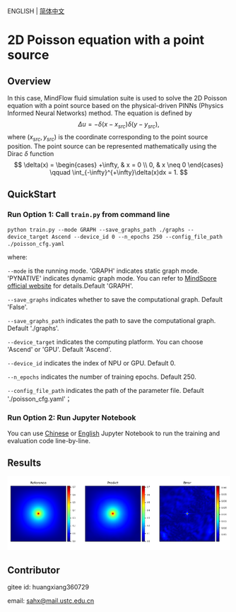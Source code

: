 ENGLISH | [简体中文](README_CN.md)

# 2D Poisson equation with a point source

## Overview

In this case, MindFlow fluid simulation suite is used to solve the 2D Poisson equation with a point source based on the physical-driven PINNs (Physics Informed Neural Networks) method.
The equation is defined by
$$
\Delta u = - \delta(x-x_{src})\delta(y-y_{src}),
$$
where $(x_{src}, y_{src})$  is the coordinate corresponding to the point source position. The point source can be represented mathematically using the Dirac $\delta$ function
$$
\delta(x) = \begin{cases}
+\infty, & x = 0    \\
0,       & x \neq 0
\end{cases}
\qquad
\int_{-\infty}^{+\infty}\delta(x)dx = 1.
$$

## QuickStart

### Run Option 1: Call `train.py` from command line

```shell
python train.py --mode GRAPH --save_graphs_path ./graphs --device_target Ascend --device_id 0 --n_epochs 250 --config_file_path ./poisson_cfg.yaml
```

where:

`--mode` is the running mode. 'GRAPH' indicates static graph mode. 'PYNATIVE' indicates dynamic graph mode. You can refer to [MindSpore official website](https://www.mindspore.cn/docs/en/r2.0.0-alpha/design/dynamic_graph_and_static_graph.html) for details.Default 'GRAPH'.

`--save_graphs` indicates whether to save the computational graph. Default 'False'.

`--save_graphs_path` indicates the path to save the computational graph. Default './graphs'.

`--device_target` indicates the computing platform. You can choose 'Ascend' or 'GPU'. Default 'Ascend'.

`--device_id` indicates the index of NPU or GPU. Default 0.

`--n_epochs` indicates the number of training epochs. Default 250.

`--config_file_path` indicates the path of the parameter file. Default './poisson_cfg.yaml'；

### Run Option 2: Run Jupyter Notebook

You can use [Chinese](https://gitee.com/mindspore/mindscience/blob/master/MindFlow/applications/physics_driven/poisson/point_source/poisson_CN.ipynb) or [English](https://gitee.com/mindspore/mindscience/blob/master/MindFlow/applications/physics_driven/poisson/point_source/poisson.ipynb) Jupyter Notebook to run the training and evaluation code line-by-line.

## Results

![Poisson point source](images/result.png)

## Contributor

gitee id: huangxiang360729

email: <sahx@mail.ustc.edu.cn>
